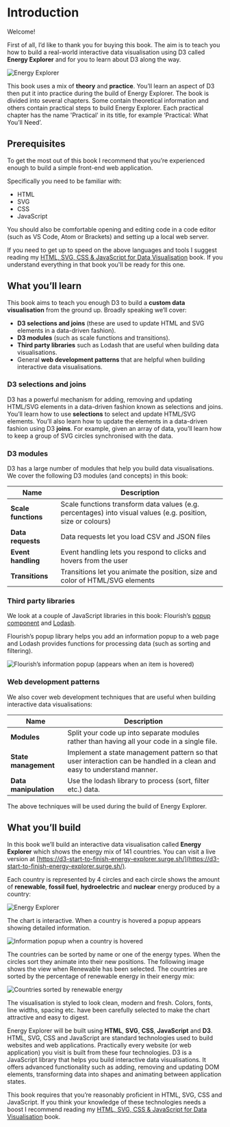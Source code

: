 # Introduction

Welcome!

First of all, I’d like to thank you for buying this book. The aim is to teach you how to build a real-world interactive data visualisation using D3 called **Energy Explorer** and for you to learn about D3 along the way.

![Energy Explorer](efcd4cbf87a2c746360581deb9c38f1b.png)

This book uses a mix of **theory** and **practice**. You’ll learn an aspect of D3 then put it into practice during the build of Energy Explorer. The book is divided into several chapters. Some contain theoretical information and others contain practical steps to build Energy Explorer. Each practical chapter has the name 'Practical' in its title, for example ‘Practical: What You’ll Need’.

## Prerequisites

To get the most out of this book I recommend that you’re experienced enough to build a simple front-end web application.

Specifically you need to be familiar with:

* HTML
* SVG
* CSS
* JavaScript

You should also be comfortable opening and editing code in a code editor (such as VS Code, Atom or Brackets) and setting up a local web server.

If you need to get up to speed on the above languages and tools I suggest reading my [HTML, SVG, CSS & JavaScript for Data Visualisation](https://learn.createwithdata.com/books/html-svg-css-and-javascript-for-data-visualisation/) book. If you understand everything in that book you'll be ready for this one.

## What you’ll learn

This book aims to teach you enough D3 to build a **custom data visualisation** from the ground up. Broadly speaking we’ll cover:

* **D3 selections and joins** (these are used to update HTML and SVG elements in a data-driven fashion).
* **D3 modules** (such as scale functions and transitions).
* **Third party libraries** such as Lodash that are useful when building data visualisations.
* General **web development patterns** that are helpful when building interactive data visualisations.

### D3 selections and joins

D3 has a powerful mechanism for adding, removing and updating HTML/SVG elements in a data-driven fashion known as selections and joins. You’ll learn how to use **selections** to select and update HTML/SVG elements. You’ll also learn how to update the elements in a data-driven fashion using D3 **joins**. For example, given an array of data, you’ll learn how to keep a group of SVG circles synchronised with the data.

### D3 modules

D3 has a large number of modules that help you build data visualisations. We cover the following D3 modules (and concepts) in this book:

| Name | Description |
| --- | --- |
| **Scale functions** | Scale functions transform data values (e.g. percentages) into visual values (e.g. position, size or colours) |
| **Data requests** | Data requests let you load CSV and JSON files |
| **Event handling** | Event handling lets you respond to clicks and hovers from the user |
| **Transitions** | Transitions let you animate the position, size and color of HTML/SVG elements |

### Third party libraries

We look at a couple of JavaScript libraries in this book: Flourish’s [popup component](https://github.com/kiln/flourish-popup) and [Lodash](https://lodash.com/).

Flourish’s popup library helps you add an information popup to a web page and Lodash provides functions for processing data (such as sorting and filtering).

![Flourish’s information popup (appears when an item is hovered)](63892c2867de54d6b5c62a8aa13ae64b.png)


### Web development patterns

We also cover web development techniques that are useful when building interactive data visualisations:

| Name | Description |
| --- | --- |
| **Modules** | Split your code up into separate modules rather than having all your code in a single file. |
| **State management** | Implement a state management pattern so that user interaction can be handled in a clean and easy to understand manner. |
| **Data manipulation** | Use the lodash library to process (sort, filter etc.) data. |

The above techniques will be used during the build of Energy Explorer.

## What you’ll build

In this book we’ll build an interactive data visualisation called **Energy Explorer** which shows the energy mix of 141 countries. You can visit a live version at [https://d3-start-to-finish-energy-explorer.surge.sh/](https://d3-start-to-finish-energy-explorer.surge.sh/).

Each country is represented by 4 circles and each circle shows the amount of **renewable**, **fossil fuel**, **hydroelectric** and **nuclear** energy produced by a country:

![Energy Explorer](1550e6d5d7d6eac7e9535976ed8cef10.png)

The chart is interactive. When a country is hovered a popup appears showing detailed information.

![Information popup when a country is hovered](46264c633143dfe564920d04128200f6.png)

The countries can be sorted by name or one of the energy types. When the circles sort they animate into their new positions. The following image shows the view when Renewable has been selected. The countries are sorted by the percentage of renewable energy in their energy mix:

![Countries sorted by renewable energy](31da3d4cde47ee1d75afd37a837576ed.png)

The visualisation is styled to look clean, modern and fresh. Colors, fonts, line widths, spacing etc. have been carefully selected to make the chart attractive and easy to digest.

Energy Explorer will be built using **HTML**, **SVG**, **CSS**, **JavaScript** and **D3**. HTML, SVG, CSS and JavaScript are standard technologies used to build websites and web applications. Practically every website (or web application) you visit is built from these four technologies. D3 is a JavaScript library that helps you build interactive data visualisations. It offers advanced functionality such as adding, removing and updating DOM elements, transforming data into shapes and animating between application states.

This book requires that you’re reasonably proficient in HTML, SVG, CSS and JavaScript. If you think your knowledge of these technologies needs a boost I  recommend reading my [HTML, SVG, CSS & JavaScript for Data Visualisation](https://learn.createwithdata.com/books/html-svg-css-and-javascript-for-data-visualisation/) book.